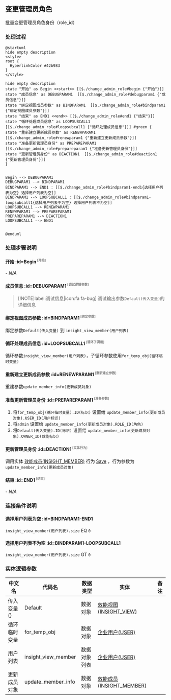 ## 变更管理员角色 <!-- {docsify-ignore-all} -->

   批量变更管理员角色身份（role_id）

### 处理过程

```plantuml
@startuml
hide empty description
<style>
root {
  HyperlinkColor #42b983
}
</style>

hide empty description
state "开始" as Begin <<start>> [[$./change_admin_role#begin {"开始"}]]
state "成员信息" as DEBUGPARAM1  [[$./change_admin_role#debugparam1 {"成员信息"}]]
state "绑定视图成员参数" as BINDPARAM1  [[$./change_admin_role#bindparam1 {"绑定视图成员参数"}]]
state "结束" as END1 <<end>> [[$./change_admin_role#end1 {"结束"}]]
state "循环处理成员信息" as LOOPSUBCALL1  [[$./change_admin_role#loopsubcall1 {"循环处理成员信息"}]] #green {
state "重新建立更新成员参数" as RENEWPARAM1  [[$./change_admin_role#renewparam1 {"重新建立更新成员参数"}]]
state "准备更新管理员身份" as PREPAREPARAM1  [[$./change_admin_role#prepareparam1 {"准备更新管理员身份"}]]
state "更新管理员身份" as DEACTION1  [[$./change_admin_role#deaction1 {"更新管理员身份"}]]
}


Begin --> DEBUGPARAM1
DEBUGPARAM1 --> BINDPARAM1
BINDPARAM1 --> END1 : [[$./change_admin_role#bindparam1-end1{选择用户列表为空} 选择用户列表为空]]
BINDPARAM1 --> LOOPSUBCALL1 : [[$./change_admin_role#bindparam1-loopsubcall1{选择用户列表不为空} 选择用户列表不为空]]
LOOPSUBCALL1 --> RENEWPARAM1
RENEWPARAM1 --> PREPAREPARAM1
PREPAREPARAM1 --> DEACTION1
LOOPSUBCALL1 --> END1


@enduml
```


### 处理步骤说明

#### 开始 :id=Begin<sup class="footnote-symbol"> <font color=gray size=1>[开始]</font></sup>



*- N/A*
#### 成员信息 :id=DEBUGPARAM1<sup class="footnote-symbol"> <font color=gray size=1>[调试逻辑参数]</font></sup>



> [!NOTE|label:调试信息|icon:fa fa-bug]
> 调试输出参数`Default(传入变量)`的详细信息


#### 绑定视图成员参数 :id=BINDPARAM1<sup class="footnote-symbol"> <font color=gray size=1>[绑定参数]</font></sup>



绑定参数`Default(传入变量)` 到 `insight_view_member(用户列表)`
#### 循环处理成员信息 :id=LOOPSUBCALL1<sup class="footnote-symbol"> <font color=gray size=1>[循环子调用]</font></sup>



循环参数`insight_view_member(用户列表)`，子循环参数使用`for_temp_obj(循环临时变量)`
#### 重新建立更新成员参数 :id=RENEWPARAM1<sup class="footnote-symbol"> <font color=gray size=1>[重新建立参数]</font></sup>



重建参数```update_member_info(更新成员对象)```
#### 准备更新管理员身份 :id=PREPAREPARAM1<sup class="footnote-symbol"> <font color=gray size=1>[准备参数]</font></sup>



1. 将`for_temp_obj(循环临时变量).ID(标识)` 设置给  `update_member_info(更新成员对象).USER_ID(用户标识)`
2. 将`admin` 设置给  `update_member_info(更新成员对象).ROLE_ID(角色)`
3. 将`Default(传入变量).ID(标识)` 设置给  `update_member_info(更新成员对象).OWNER_ID(效能标识)`

#### 更新管理员身份 :id=DEACTION1<sup class="footnote-symbol"> <font color=gray size=1>[实体行为]</font></sup>



调用实体 [效能成员(INSIGHT_MEMBER)](module/Insight/insight_member.md) 行为 [Save](module/Insight/insight_member#行为) ，行为参数为`update_member_info(更新成员对象)`

#### 结束 :id=END1<sup class="footnote-symbol"> <font color=gray size=1>[结束]</font></sup>



*- N/A*


### 连接条件说明
#### 选择用户列表为空 :id=BINDPARAM1-END1

`insight_view_member(用户列表).size` EQ `0`
#### 选择用户列表不为空 :id=BINDPARAM1-LOOPSUBCALL1

`insight_view_member(用户列表).size` GT `0`


### 实体逻辑参数

|    中文名   |    代码名    |  数据类型    |  实体   |备注 |
| --------| --------| -------- | -------- | --------   |
|传入变量(<i class="fa fa-check"/></i>)|Default|数据对象|[效能视图(INSIGHT_VIEW)](module/Insight/insight_view.md)||
|循环临时变量|for_temp_obj|数据对象|[企业用户(USER)](module/Base/user.md)||
|用户列表|insight_view_member|数据对象列表|[企业用户(USER)](module/Base/user.md)||
|更新成员对象|update_member_info|数据对象|[效能成员(INSIGHT_MEMBER)](module/Insight/insight_member.md)||
